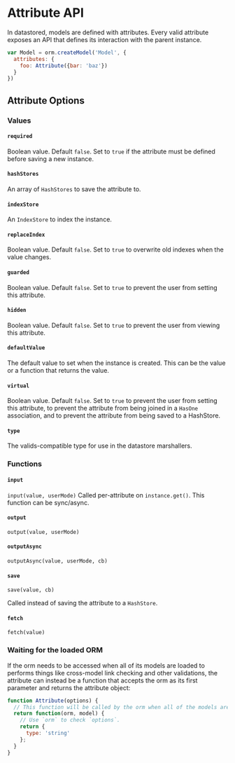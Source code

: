 Attribute API
=============

In datastored, models are defined with attributes. Every valid attribute exposes an API that defines its interaction with the parent instance.

```js
var Model = orm.createModel('Model', {
  attributes: {
    foo: Attribute({bar: 'baz'})
  }
})
```

Attribute Options
-----------------

### Values

#### `required`

Boolean value. Default `false`. Set to `true` if the attribute must be defined before saving a new instance.

#### `hashStores`

An array of `HashStores` to save the attribute to.

#### `indexStore`

An `IndexStore` to index the instance.

#### `replaceIndex`

Boolean value. Default `false`. Set to `true` to overwrite old indexes when the value changes.

#### `guarded`

Boolean value. Default `false`. Set to `true` to prevent the user from setting this attribute.

#### `hidden`

Boolean value. Default `false`. Set to `true` to prevent the user from viewing this attribute.

#### `defaultValue`

The default value to set when the instance is created. This can be the value or a function that returns the value.

#### `virtual`

Boolean value. Default `false`. Set to `true` to prevent the user from setting this attribute, to prevent the attribute from being joined in a `HasOne` association, and to prevent the attribute from being saved to a HashStore.

#### `type`

The valids-compatible type for use in the datastore marshallers.

### Functions

#### `input`

`input(value, userMode)`
Called per-attribute on `instance.get()`. This function can be sync/async.

#### `output`

`output(value, userMode)`

#### `outputAsync`

`outputAsync(value, userMode, cb)`

#### `save`

`save(value, cb)`

Called instead of saving the attribute to a `HashStore`.

#### `fetch`

`fetch(value)`

### Waiting for the loaded ORM

If the orm needs to be accessed when all of its models are loaded to performs things like cross-model link checking and other validations, the attribute can instead be a function that accepts the orm as its first parameter and returns the attribute object:

```js
function Attribute(options) {
  // This function will be called by the orm when all of the models are loaded.
  return function(orm, model) {
    // Use `orm` to check `options`.
    return {
      type: 'string'
    };
  }
}
```
